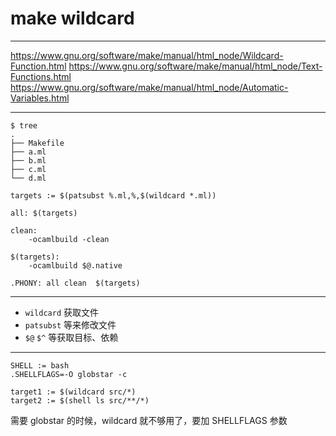# make wildcard

---

https://www.gnu.org/software/make/manual/html_node/Wildcard-Function.html
https://www.gnu.org/software/make/manual/html_node/Text-Functions.html
https://www.gnu.org/software/make/manual/html_node/Automatic-Variables.html

---

```
$ tree
.
├── Makefile
├── a.ml
├── b.ml
├── c.ml
└── d.ml
```

```make
targets := $(patsubst %.ml,%,$(wildcard *.ml))

all: $(targets)

clean:
	-ocamlbuild -clean

$(targets):
	-ocamlbuild $@.native

.PHONY: all clean  $(targets)
```

---

- `wildcard` 获取文件
- `patsubst` 等来修改文件
- `$@` `$^` 等获取目标、依赖

---

```make
SHELL := bash
.SHELLFLAGS=-O globstar -c

target1 := $(wildcard src/*)
target2 := $(shell ls src/**/*)
```

需要 globstar 的时候，wildcard 就不够用了，要加 SHELLFLAGS 参数
